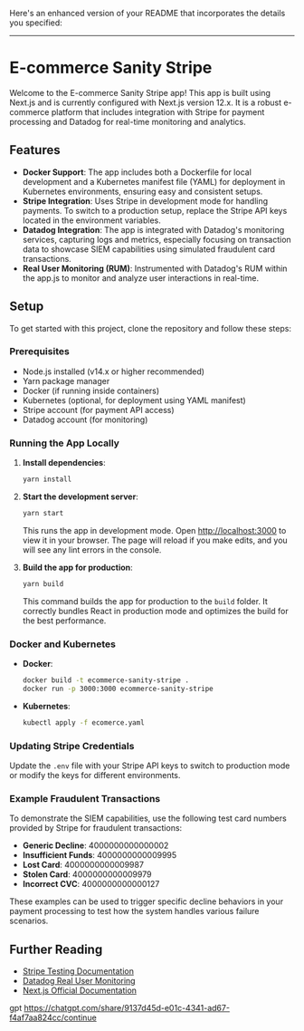 Here's an enhanced version of your README that incorporates the details you specified:

---

# E-commerce Sanity Stripe

Welcome to the E-commerce Sanity Stripe app! This app is built using Next.js and is currently configured with Next.js version 12.x. It is a robust e-commerce platform that includes integration with Stripe for payment processing and Datadog for real-time monitoring and analytics.

## Features

- **Docker Support**: The app includes both a Dockerfile for local development and a Kubernetes manifest file (YAML) for deployment in Kubernetes environments, ensuring easy and consistent setups.
- **Stripe Integration**: Uses Stripe in development mode for handling payments. To switch to a production setup, replace the Stripe API keys located in the environment variables.
- **Datadog Integration**: The app is integrated with Datadog's monitoring services, capturing logs and metrics, especially focusing on transaction data to showcase SIEM capabilities using simulated fraudulent card transactions.
- **Real User Monitoring (RUM)**: Instrumented with Datadog's RUM within the app.js to monitor and analyze user interactions in real-time.

## Setup

To get started with this project, clone the repository and follow these steps:

### Prerequisites

- Node.js installed (v14.x or higher recommended)
- Yarn package manager
- Docker (if running inside containers)
- Kubernetes (optional, for deployment using YAML manifest)
- Stripe account (for payment API access)
- Datadog account (for monitoring)

### Running the App Locally

1. **Install dependencies**:

    ```bash
    yarn install
    ```

2. **Start the development server**:

    ```bash
    yarn start
    ```

    This runs the app in development mode. Open [http://localhost:3000](http://localhost:3000) to view it in your browser. The page will reload if you make edits, and you will see any lint errors in the console.

3. **Build the app for production**:

    ```bash
    yarn build
    ```

    This command builds the app for production to the `build` folder. It correctly bundles React in production mode and optimizes the build for the best performance.

### Docker and Kubernetes

- **Docker**:

    ```bash
    docker build -t ecommerce-sanity-stripe .
    docker run -p 3000:3000 ecommerce-sanity-stripe
    ```

- **Kubernetes**:

    ```bash
    kubectl apply -f ecomerce.yaml
    ```

### Updating Stripe Credentials

Update the `.env` file with your Stripe API keys to switch to production mode or modify the keys for different environments.

### Example Fraudulent Transactions

To demonstrate the SIEM capabilities, use the following test card numbers provided by Stripe for fraudulent transactions:

- **Generic Decline**: 4000000000000002
- **Insufficient Funds**: 4000000000009995
- **Lost Card**: 4000000000009987
- **Stolen Card**: 4000000000009979
- **Incorrect CVC**: 4000000000000127

These examples can be used to trigger specific decline behaviors in your payment processing to test how the system handles various failure scenarios.

## Further Reading

- [Stripe Testing Documentation](https://stripe.com/docs/testing)
- [Datadog Real User Monitoring](https://docs.datadoghq.com/real_user_monitoring/)
- [Next.js Official Documentation](https://nextjs.org/docs)

gpt https://chatgpt.com/share/9137d45d-e01c-4341-ad67-f4af7aa824cc/continue